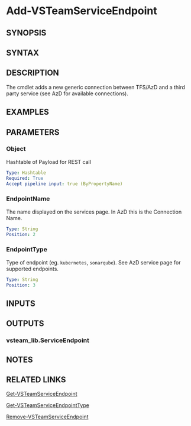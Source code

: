<!-- #include "./common/header.md" -->

# Add-VSTeamServiceEndpoint

## SYNOPSIS

<!-- #include "./synopsis/Add-VSTeamServiceEndpoint.md" -->

## SYNTAX

## DESCRIPTION

The cmdlet adds a new generic connection between TFS/AzD and a third party service (see AzD for available connections).

## EXAMPLES

## PARAMETERS

### Object

Hashtable of Payload for REST call

```yaml
Type: Hashtable
Required: True
Accept pipeline input: true (ByPropertyName)
```

### EndpointName

The name displayed on the services page. In AzD this is the Connection Name.

```yaml
Type: String
Position: 2
```

### EndpointType

Type of endpoint (eg. `kubernetes`, `sonarqube`). See AzD service page for supported endpoints.

```yaml
Type: String
Position: 3
```

<!-- #include "./params/projectName.md" -->

## INPUTS

## OUTPUTS

### vsteam_lib.ServiceEndpoint

## NOTES

<!-- #include "./common/prerequisites.md" -->

## RELATED LINKS



[Get-VSTeamServiceEndpoint](Get-VSTeamServiceEndpoint.md)

[Get-VSTeamServiceEndpointType](Get-VSTeamServiceEndpointType.md)

[Remove-VSTeamServiceEndpoint](Remove-VSTeamServiceEndpoint.md)
